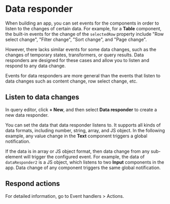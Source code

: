 # Data responder

When building an app, you can set events for the components in order to listen to the changes of certain data. For example, for a **Table** component, the built-in events for the change of the `selectedRow` property include "Row select change", "Filter change", "Sort change", and "Page change".

However, there lacks similar events for some data changes, such as the changes of temporary states, transformers, or query results. Data responders are designed for these cases and allow you to listen and respond to any data change.


Events for data responders are more general than the events that listen to data changes such as content change, row select change, etc.


## Listen to data changes

In query editor, click **+ New**, and then select **Data responder** to create a new data responder.

You can set the data that data responder listens to. It supports all kinds of data formats, including number, string, array, and JS object. In the following example, any value change in the **Text** component triggers a global notification.

If the data is in array or JS object format, then data change from any sub-element will trigger the configured event. For example, the data of `dataResponder2` is a JS object, which listens to two **Input** components in the app. Data change of any component triggers the same global notification.

## Respond actions

For detailed information, go to Event handlers > Actions.
